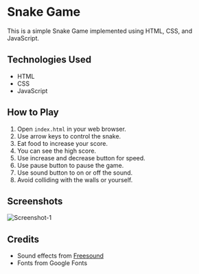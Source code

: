 # Snake Game

This is a simple Snake Game implemented using HTML, CSS, and JavaScript.

## Technologies Used

- HTML
- CSS
- JavaScript

## How to Play

1. Open `index.html` in your web browser.
2. Use arrow keys to control the snake.
3. Eat food to increase your score.
4. You can see the high score.
5. Use increase and decrease button for speed.
6. Use pause button to pause the game.
7. Use sound button to on or off the sound.
8. Avoid colliding with the walls or yourself.
   

## Screenshots

![Screenshot-1](https://github.com/the-coding-bear/SnakeGame/assets/144129894/734423b3-5b6b-450d-880c-952d4517cb1d)


## Credits

- Sound effects from [Freesound](https://freesound.org/)
- Fonts from Google Fonts
